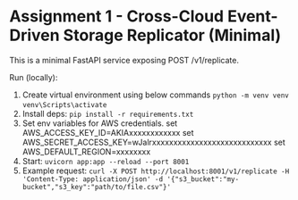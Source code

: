 
# Assignment 1 - Cross-Cloud Event-Driven Storage Replicator (Minimal)
This is a minimal FastAPI service exposing POST /v1/replicate.

Run (locally):

1. Create virtual environment using below commands
   `python -m venv venv`
   `venv\Scripts\activate`
2. Install deps: `pip install -r requirements.txt`
3. Set env variables for AWS credentials.
   set AWS_ACCESS_KEY_ID=AKIAxxxxxxxxxxxx
   set AWS_SECRET_ACCESS_KEY=wJalrxxxxxxxxxxxxxxxxxxxxxxxxxxxx
   set AWS_DEFAULT_REGION=xxxxxxxx
5. Start: `uvicorn app:app --reload --port 8001`
6. Example request:
   `curl -X POST http://localhost:8001/v1/replicate -H 'Content-Type: application/json' -d '{"s3_bucket":"my-bucket","s3_key":"path/to/file.csv"}'`
